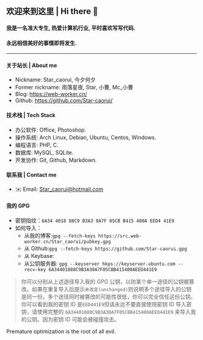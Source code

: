 ## 欢迎来到这里 |  Hi there 👋   
#### 我是一名准大专生, 热爱计算机行业, 平时喜欢写写代码.  
#### 永远相信美好的事情即将发生.  
----

#### 关于站长 | About me  
  - Nickname: Star_caorui, 今夕何夕  
  - Former nickname: 雨落星夜, Star, 小曹, Mc_小曹  
  - Blog: https://web-worker.cn/  
  - Github: https://github.com/Star-caorui/

#### 技术栈 | Tech Stack  
  - 办公软件: Office, Photoshop.  
  - 操作系统: Arch Linux, Debian, Ubuntu, Centos, Windows.  
  - 编程语言: PHP, C.  
  - 数据库: MySQL, SQLite.  
  - 开发协作: Git, Github, Markdown.  

#### 联系我 | Contact me  
  - ✉️ Email: Star_caorui@hotmail.com  

#### 我的 GPG  
  - 密钥指纹：`6A34 4018 88C9 B3A3 0A7F 05CB B415 400A EED4 41E9`  
  - 如何导入：  
    - 从我的博客:`gpg --fetch-keys https://src.web-worker.cn/Star_caorui/pubkey.gpg`  
    - 从 Github:`gpg --fetch-keys https://github.com/Star-caorui.gpg`  
    - 从 Keybase:  
    - 从公钥服务器: `gpg --keyserver hkps://keyserver.ubuntu.com --recv-key 6A34401888C9B3A30A7F05CBB415400AEED441E9`  
> 你可以分别从上述途径导入我的 GPG 公钥，以防某个单一途径的公钥被篡改。如果在重复导入后提示`未改变(unchanged)`则说明多个途径导入的公钥是同一份。多个途径同时被篡改的可能性很低，你可以完全信任这份公钥。你可以看到我的密钥 ID 是`EED441E9`但请永远不要直接使用密钥 ID 导入密钥，请使用完整的 `6A34401888C9B3A30A7F05CBB415400AEED441E9` 来导入我的公钥。因为密钥 ID 可能会被碰撞攻击。  

Premature optimization is the root of all evil.  

